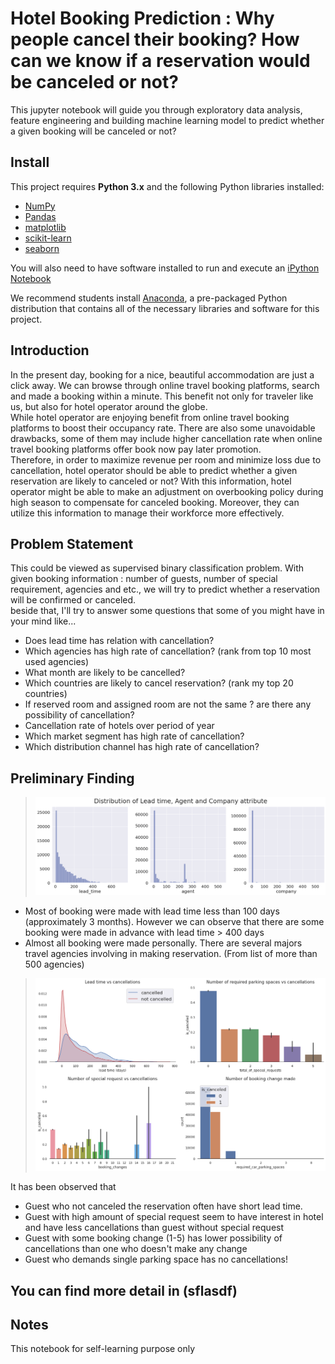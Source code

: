 # Hotel Booking Prediction : Why people cancel their booking? How can we know if a reservation would be canceled or not? 

This jupyter notebook will guide you through exploratory data analysis, feature engineering and building machine learning model to predict whether a given booking will be canceled or not?

## Install
This project requires **Python 3.x** and the following Python libraries installed:

- [NumPy](http://www.numpy.org/)
- [Pandas](http://pandas.pydata.org)
- [matplotlib](http://matplotlib.org/)
- [scikit-learn](http://scikit-learn.org/stable/)
- [seaborn](https://seaborn.pydata.org/)

You will also need to have software installed to run and execute an [iPython Notebook](http://ipython.org/notebook.html)

We recommend students install [Anaconda](https://www.continuum.io/downloads), a pre-packaged Python distribution that contains all of the necessary libraries and software for this project.

## Introduction
In the present day, booking for a nice, beautiful accommodation are just a click away. 
We can browse through online travel booking platforms, search and made a booking within a minute. 
This benefit not only for traveler like us, but also for hotel operator around the globe. 
<br>
While hotel operator are enjoying benefit from online travel booking platforms to boost their occupancy rate. 
There are also some unavoidable drawbacks, some of them may include higher cancellation rate when online travel booking platforms offer book now pay later promotion.
<br>
Therefore, in order to maximize revenue per room and minimize loss due to cancellation, 
hotel operator should be able to predict whether a given reservation are likely to canceled or not? 
With this information, hotel operator might be able to make an adjustment on overbooking policy during high season to 
compensate for canceled booking. Moreover, they can utilize this information to manage their workforce more effectively.

## Problem Statement

  This could be viewed as supervised binary classification problem. 
  With given booking information : number of guests, number of special requirement, agencies and etc., 
  we will try to predict whether a reservation will be confirmed or canceled.
  <br>
  beside that, I'll try to answer some questions that some of you might have in your mind like...
  
  
* Does lead time has relation with cancellation?
* Which agencies has high rate of cancellation? (rank from top 10 most used agencies)
* What month are likely to be cancelled?
* Which countries are likely to cancel reservation? (rank my top 20 countries)
* If reserved room and assigned room are not the same ? are there any possibility of cancellation?
* Cancellation rate of hotels over period of year
* Which market segment has high rate of cancellation?
* Which distribution channel has high rate of cancellation?

 ## Preliminary Finding
 
>![Distribution](https://github.com/Joeycooky/DataScience-portfolio/blob/master/Hotel%20cancellation%20prediction/image/download.png) 

* Most of booking were made with lead time less than 100 days (approximately 3 months). However we can observe that there are some booking were made in advance with lead time > 400 days 
* Almost all booking were made personally. There are several majors travel agencies involving in making reservation. (From list of more than 500 agencies)

>![Leadtime](https://github.com/Joeycooky/DataScience-portfolio/blob/master/Hotel%20cancellation%20prediction/image/__results___45_0.png)

It has been observed that
* Guest who not canceled the reservation often have short lead time.
* Guest with high amount of special request seem to have interest in hotel and have less cancellations than guest without special request
* Guest with some booking change (1-5) has lower possibility of cancellations than one who doesn't make any change
* Guest who demands single parking space has no cancellations!

## You can find more detail in (sflasdf)
## Notes
This notebook for self-learning purpose only
